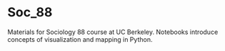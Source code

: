 # Soc_88

Materials for Sociology 88 course at UC Berkeley. Notebooks introduce concepts of visualization and mapping in Python. 
